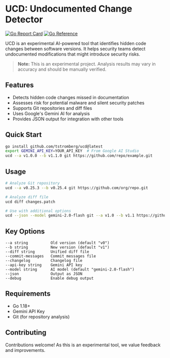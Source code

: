 # UCD: Undocumented Change Detector

[![Go Report Card](https://goreportcard.com/badge/github.com/tstromberg/ucd)](https://goreportcard.com/report/github.com/tstromberg/ucd)
[![Go Reference](https://pkg.go.dev/badge/github.com/tstromberg/ucd.svg)](https://pkg.go.dev/github.com/tstromberg/ucd)

UCD is an experimental AI-powered tool that identifies hidden code changes between software versions. It helps security teams detect undocumented modifications that might introduce security risks.

> **Note:** This is an experimental project. Analysis results may vary in accuracy and should be manually verified.

## Features

* Detects hidden code changes missed in documentation
* Assesses risk for potential malware and silent security patches
* Supports Git repositories and diff files
* Uses Google's Gemini AI for analysis
* Provides JSON output for integration with other tools

## Quick Start

```bash
go install github.com/tstromberg/ucd@latest
export GEMINI_API_KEY=YOUR_API_KEY  # From Google AI Studio
ucd --a v1.0.0 --b v1.1.0 git https://github.com/repo/example.git
```

## Usage

```bash
# Analyze Git repository
ucd --a v0.25.3 --b v0.25.4 git https://github.com/org/repo.git

# Analyze diff file
ucd diff changes.patch

# Use with additional options
ucd --json --model gemini-2.0-flash git --a v1.0 --b v1.1 https://github.com/org/repo.git
```

## Key Options

```
--a string          Old version (default "v0")
--b string          New version (default "v1")
--diff string       Unified diff file
--commit-messages   Commit messages file
--changelog         Changelog file
--api-key string    Gemini API key
--model string      AI model (default "gemini-2.0-flash")
--json              Output as JSON
--debug             Enable debug output
```

## Requirements

* Go 1.18+
* Gemini API Key
* Git (for repository analysis)

## Contributing

Contributions welcome! As this is an experimental tool, we value feedback and improvements.
